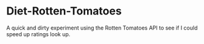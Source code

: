 Diet-Rotten-Tomatoes
====================

A quick and dirty experiment using the Rotten Tomatoes API to see if I could speed up ratings look up.